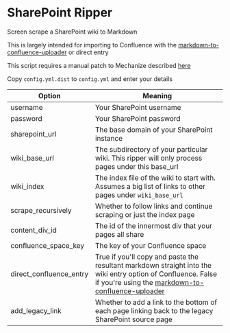 SharePoint Ripper
=================

Screen scrape a SharePoint wiki to Markdown

This is largely intended for importing to Confluence with the [markdown-to-confluence-uploader](https://github.com/zorfling/markdown-to-confluence-uploader) or direct entry

This script requires a manual patch to Mechanize described [here](http://chriscolborne.com/sharepoint-scraping-with-python-mechanize-and-beautiful-soup/)

Copy `config.yml.dist` to `config.yml` and enter your details

|Option|Meaning|
|------|-------|
|username|Your SharePoint username|
|password|Your SharePoint password|
|sharepoint_url|The base domain of your SharePoint instance|
|wiki_base_url|The subdirectory of your particular wiki. This ripper will only process pages under this base_url|
|wiki_index|The index file of the wiki to start with. Assumes a big list of links to other pages under `wiki_base_url`|
|scrape_recursively|Whether to follow links and continue scraping or just the index page|
|content_div_id|The id of the innermost div that your pages all share|
|confluence_space_key|The key of your Confluence space|
|direct_confluence_entry|True if you'll copy and paste the resultant markdown straight into the wiki entry option of Confluence. False if you're using the [markdown-to-confluence-uploader](https://github.com/zorfling/markdown-to-confluence-uploader)|
|add_legacy_link|Whether to add a link to the bottom of each page linking back to the legacy SharePoint source page|
